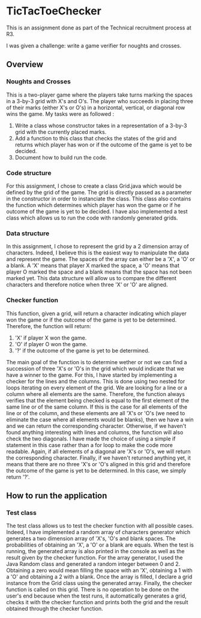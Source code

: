 # TicTacToeChecker

This is an assignment done as part of the Technical recruitment process at R3.

I was given a challenge: write a game verifier for noughts and crosses.

## Overview

### Noughts and Crosses

This is a two-player game where the players take turns marking the spaces in a 3-by-3 grid with X's and O's.
The player who succeeds in placing three of their marks (either X's or O's) in a horizontal, vertical, or diagonal row wins the game. 
My tasks were as followed :
1. Write a class whose constructor takes in a representation of a 3-by-3 grid with the currently placed marks.
2. Add a function to this class that checks the states of the grid and returns which player has won or if the outcome of the game is yet to be decided. 
3. Document how to build run the code. 

### Code structure

For this assignment, I chose to create a class Grid.java which would be defined by the grid of the game. The grid is directly passed as a parameter in the constructor in order to instanciate the class. 
This class also contains the function which determines which player has won the game or if he outcome of the game is yet to be decided.
I have also implemented a test class which allows us to run the code with randomly generated grids.

### Data structure

In this assignment, I chose to represent the grid by a 2 dimension array of characters. Indeed, I believe this is the easiest way to manipulate the data and represent the game. The spaces of the array can either be a 'X', a 'O' or a blank. A 'X' means that player X marked the space, a 'O' means that player O marked the space and a blank means that the space has not been marked yet. This data structure will allow us to compare the different characters and therefore notice when three 'X' or 'O' are aligned.  

### Checker function

This function, given a grid, will return a character indicating which player won the game or if the outcome of the game is yet to be determined. Therefore, the function will return:
1. 'X' if player X won the game.
2. 'O' if player O won the game.
3. '?' if the outcome of the game is yet to be determined.

The main goal of the function is to determine wether or not we can find a succession of three 'X's or 'O's in the grid which would indicate that we have a winner to the game.
For this, I have started by implementing a checker for the lines and the columns. This is done using two nested for loops iterating on every element of the grid. 
We are looking for a line or a column where all elements are the same. Therefore, the function always verifies that the element being checked is equal to the first element of the same line or of the same column. If this is the case for all elements of the line or of the column, and these elements are all 'X's or 'O's (we need to eliminate the case where all elements would be blanks), then we have a win and we can return the corresponding character. 
Otherwise, if we haven't found anything interesting with lines and columns, the function will also check the two diagonals. I have made the choice of using a simple if statement in this case rather than a for loop to make the code more readable. Again, if all elements of a diagonal are 'X's or 'O's, we will return the corresponding character.
Finally, if we haven't returned anything yet, it means that there are no three 'X's or 'O's aligned in this grid and therefore the outcome of the game is yet to be determined. In this case, we simply return '?'.

## How to run the application

### Test class

The test class allows us to test the checker function with all possible cases. Indeed, I have implemented a random array of characters generator which generates a two dimension array of 'X's, 'O's and blank spaces. The probabilities of obtaining an 'X', a 'O' or a blank are equals.
When the test is running, the generated array is also printed in the console as well as the result given by the checker function.
For the array generator, I used the Java Random class and generated a random integer between 0 and 2. 
Obtaining a zero would mean filling the space with an 'X', obtaining a 1 with a 'O' and obtaining a 2 with a blank. 
Once the array is filled, I declare a grid instance from the Grid class using the generated array. Finally, the checker function is called on this grid.
There is no operation to be done on the user's end because when the test runs, it automatically generates a grid, checks it with the checker function and prints both the grid and the result obtained through the checker function. 
